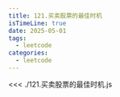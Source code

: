 ```yaml
---
title: 121.买卖股票的最佳时机
isTimeLine: true
date: 2025-05-01
tags:
  - leetcode
categories:
  - leetcode
---
```


<<< ./121.买卖股票的最佳时机.js
